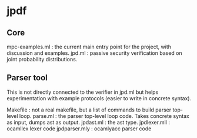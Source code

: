 # jpdf

Core
----

mpc-examples.ml : the current main entry point for the project, with discussion and examples. 
jpd.ml : passive security verification based on joint probability distributions. 

Parser tool
-----------

This is not directly connected to the verifier in jpd.ml but helps experimentation with 
example protocols (easier to write in concrete syntax).

Makefile : not a real makefile, but a list of commands to build parser top-level loop.
parse.ml : the parser top-level loop code. Takes concrete syntax as input, dumps ast as output. 
jpdast.ml : the ast type.
jpdlexer.mll : ocamllex lexer code
jpdparser.mly : ocamlyacc parser code

